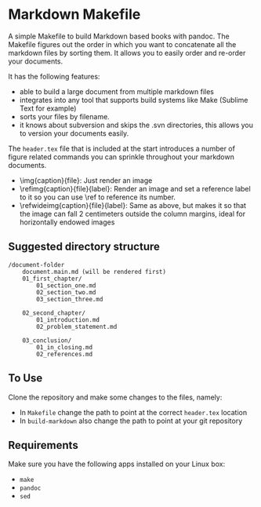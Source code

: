 # Markdown Makefile

A simple Makefile to build Markdown based books with pandoc. The Makefile figures out the order in which you want to concatenate all the markdown files by sorting them. It allows you to easily order and re-order your documents.  

It has the following features:

* able to build a large document from multiple markdown files
* integrates into any tool that supports build systems like Make (Sublime Text for example)
* sorts your files by filename.
* it knows about subversion and skips the .svn directories, this allows you to version your documents easily. 

The `header.tex` file that is included at the start introduces a number of figure related commands you can sprinkle throughout your markdown documents.

* \img{caption}{file}: Just render an image
* \refimg{caption}{file}{label}: Render an image and set a reference label to it so you can use \ref to reference its number.
* \refwideimg{caption}{file}{label}: Same as above, but makes it so that the image can fall 2 centimeters outside the column margins, ideal for horizontally endowed images

## Suggested directory structure

	/document-folder
		document.main.md (will be rendered first)
		01_first_chapter/
			01_section_one.md
			02_section_two.md
			03_section_three.md

		02_second_chapter/
			01_introduction.md
			02_problem_statement.md

		03_conclusion/
			01_in_closing.md
			02_references.md

## To Use

Clone the repository and make some changes to the files, namely:

* In `Makefile` change the path to point at the correct `header.tex` location
* In `build-markdown` also change the path to point at your git repository

## Requirements

Make sure you have the following apps installed on your Linux box:

* `make`
* `pandoc`
* `sed`

